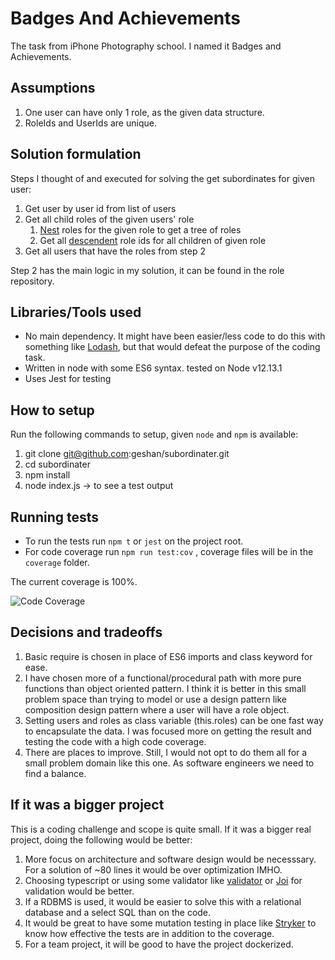 # Badges And Achievements

The task from iPhone Photography school. I named it Badges and Achievements.

## Assumptions

1. One user can have only 1 role, as the given data structure.
1. RoleIds and UserIds are unique.

## Solution formulation

Steps I thought of and executed for solving the get subordinates for given user:

1. Get user by user id from list of users
1. Get all child roles of the given users' role
    1. [Nest](https://github.com/geshan/subordinater/blob/master/src/repository/role.js#L7) roles for the given role to get a tree of roles
    1. Get all [descendent](https://github.com/geshan/subordinater/blob/master/src/repository/role.js#L15) role ids for all children of given role
1. Get all users that have the roles from step 2

Step 2 has the main logic in my solution, it can be found in the role repository.

## Libraries/Tools used

* No main dependency. It might have been easier/less code to do this with something like [Lodash](https://lodash.com/), but that would defeat the purpose of the coding task.
* Written in node with some ES6 syntax. tested on Node v12.13.1
* Uses Jest for testing

## How to setup

Run the following commands to setup, given `node` and `npm` is available:

1. git clone git@github.com:geshan/subordinater.git
1. cd subordinater
1. npm install
1. node index.js -> to see a test output

## Running tests

* To run the tests run `npm t` or `jest` on the project root.
* For code coverage run `npm run test:cov` , coverage files will be in the `coverage` folder.

The current coverage is 100%.

![Code Coverage](https://user-images.githubusercontent.com/170554/93594827-edcc8d00-f9f9-11ea-992a-4c20c5694bf8.png)

## Decisions and tradeoffs

1. Basic require is chosen in place of ES6 imports and class keyword for ease.
1. I have chosen more of a functional/procedural path with more pure functions than object oriented pattern. I think it is better in this small problem space than trying to model or use a design pattern like composition design pattern where a user will have a role object.
1. Setting users and roles as class variable (this.roles) can be one fast way to encapsulate the data. I was focused more on getting the result and testing the code with a high code coverage.
1. There are places to improve. Still, I would not opt to do them all for a small problem domain like this one. As software engineers we need to find a balance.

## If it was a bigger project

This is a coding challenge and scope is quite small. If it was a bigger real project, doing the following would be better:

1. More focus on architecture and software design would be necesssary. For a solution of ~80 lines it would be over optimization IMHO.
1. Choosing typescript or using some validator like [validator](https://github.com/validatorjs/validator.js) or [Joi](https://github.com/hapijs/joi) for validation would be better.
1. If a RDBMS is used, it would be easier to solve this with a relational database and a select SQL than on the code.
1. It would be great to have some mutation testing in place like [Stryker](https://stryker-mutator.io/) to
   know how effective the tests are in addition to the coverage.
1. For a team project, it will be good to have the project dockerized.
